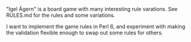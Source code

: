 "Igel Ägern" is a board game with many interesting rule varations.
See RULES.md for the rules and some variations.

I want to implement the game rules in Perl 6, and experiment with making
the validation flexible enough to swap out some rules for others.
